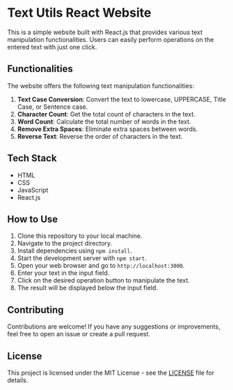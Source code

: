 # Text Utils React Website

This is a simple website built with React.js that provides various text manipulation functionalities. Users can easily perform operations on the entered text with just one click. 

## Functionalities

The website offers the following text manipulation functionalities:

1. **Text Case Conversion**: Convert the text to lowercase, UPPERCASE, Title Case, or Sentence case.
2. **Character Count**: Get the total count of characters in the text.
3. **Word Count**: Calculate the total number of words in the text.
4. **Remove Extra Spaces**: Eliminate extra spaces between words.
5. **Reverse Text**: Reverse the order of characters in the text.

## Tech Stack

- HTML
- CSS
- JavaScript
- React.js

## How to Use

1. Clone this repository to your local machine.
2. Navigate to the project directory.
3. Install dependencies using `npm install`.
4. Start the development server with `npm start`.
5. Open your web browser and go to `http://localhost:3000`.
6. Enter your text in the input field.
7. Click on the desired operation button to manipulate the text.
8. The result will be displayed below the input field.

## Contributing

Contributions are welcome! If you have any suggestions or improvements, feel free to open an issue or create a pull request.

## License

This project is licensed under the MIT License - see the [LICENSE](LICENSE) file for details.
